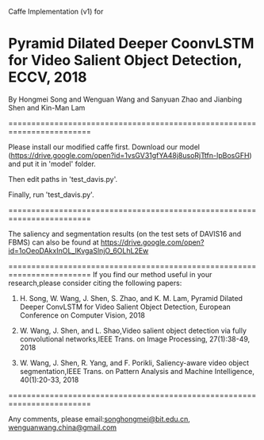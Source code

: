 Caffe Implementation (v1) for 

# Pyramid Dilated Deeper CoonvLSTM for Video Salient Object Detection, ECCV, 2018

By Hongmei Song and Wenguan Wang and Sanyuan Zhao and Jianbing Shen and Kin-Man Lam

========================================================================

Please install our modified caffe first. Download our model (https://drive.google.com/open?id=1vsGV31gfYA48j8usoRjTtfn-IpBosGFH) and put it in 'model' folder.

Then edit paths in 'test_davis.py'.

Finally, run 'test_davis.py'.

========================================================================

The saliency and segmentation results (on the test sets of DAVIS16 and FBMS) can also be found at https://drive.google.com/open?id=1oOeoDAkxInOL_lKvgaSlnjO_6OLhL2Ew

========================================================================
If you find our method useful in your research,please consider citing the following papers:

1) H. Song, W. Wang, J. Shen, S. Zhao, and K. M. Lam, Pyramid Dilated Deeper ConvLSTM for Video Salient Object Detection, European Conference on Computer Vision, 2018

2) W. Wang, J. Shen, and L. Shao,Video salient object detection via fully convolutional networks,IEEE Trans. on Image Processing, 27(1):38-49, 2018

3) W. Wang, J. Shen, R. Yang, and F. Porikli, Saliency-aware video object segmentation,IEEE Trans. on Pattern Analysis and Machine Intelligence, 40(1):20-33, 2018

========================================================================

Any comments, please email:songhongmei@bit.edu.cn, wenguanwang.china@gmail.com
